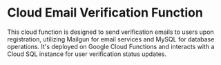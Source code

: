 # Cloud Email Verification Function

This cloud function is designed to send verification emails to users upon registration, utilizing Mailgun for email services and MySQL for database operations. It's deployed on Google Cloud Functions and interacts with a Cloud SQL instance for user verification status updates.
